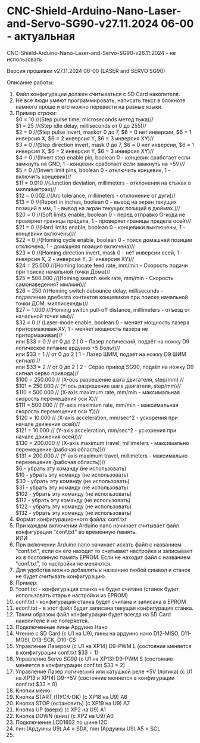 # CNC-Shield-Arduino-Nano-Laser-and-Servo-SG90-v27.11.2024 06-00 - актуальная
CNC-Shield-Arduino-Nano-Laser-and-Servo-SG90-v26.11.2024 - не использовать

Версия прошивки v27.11.2024 06-00 (LASER and SERVO SG90)

Описание работы:  
1) Файл конфигурации должен считываться с SD Card накопителя.  
2) Не все люди умеют программировать, написать текст в блокноте намного проще и его можно перевести на разные языки.  
3) Пример строки:  
$0 = 10 //(Step pulse time, microseconds метод тыка)//  
$1 = 25 //(Step idle delay, milliseconds от 0 до 255)//  
$2 = 0 //(Step pulse invert, maskот 0 до 7, $6 = 0 нет инверсии, $6 = 1 инверсия X, $6 = 2 инверсия Y, $6 = 3 инверсия XY)//  
$3 = 0 //(Step direction invert, mask 0 до 7, $6 = 0 нет инверсии, $6 = 1 инверсия X, $6 = 2 инверсия Y, $6 = 3 инверсия XY)//  
$4 = 0 //(Invert step enable pin, boolean 0 - концевик сработает если замкнуть на GND, 1 - концевик сработает если замкнуть на +5V)//  
$5 = 0 //(Invert limit pins, boolean 0 - отключить концевик, 1 - включить концевик)//  
$11 = 0.010 //(Junction deviation, millimeters - отклонения на стыках в миллиметрах)//  
$12 = 0.002 //(Arc tolerance, millimeters - отклонение от дуги)//  
$13 = 0 //(Report in inches, boolean 0 - вывод на экран текущих позиций в мм, 1 - вывод на экран текущих позиций в дюймах.)//  
$20 = 0 //(Soft limits enable, boolean 0 - перед отправко G-кода не проверяет границы предела, 1 - проверяет границы предела осей)//  
$21 = 0 //(Hard limits enable, boolean 0 - концевики выключены, 1 - концевики включены)//  
$22 = 0 //(Homing cycle enable, boolean 0 - поиск домашней позиции отключена, 1 - домашняя позиция включена)//  
$23 = 0 //(Homing direction invert, mask 0 - нет инверсии осей, 1 - инверсия X, 2 - инверсия Y, 3- инверсия XY)//  
$24 = 25.000 //(Homing locate feed rate, mm/min - Скорость подачи при поиске начальной точки Дома)//  
$25 = 500.000 //(Homing search seek rate, mm/min - Скорость самонаведения? мм/мин)//  
$26 = 250 //(Homing switch debounce delay, milliseconds - подавление дребезга контактов концевиков при поиске начальной точки ДОМ, миллисекнды)//  
$27 = 1.000 //(Homing switch pull-off distance, millimeters - отъезд от начальной точки мм)//  
$32 = 0 // (Laser-mode enable, boolean 0 - меняет мощность лазера притормаживая ХУ, 1 - меняет мощность лазера не притормаживая)//  
или $33 = 0 // от 0 до 2 ( 0 - Лазер логический, подаёт на ножку D9 логическое питание ардуино +5 Вольт)//  
или $33 = 1 // от 0 до 2 ( 1 - Лазер ШИМ, подаёт на ножку D9 ШИМ сигнал) //  
или $33 = 2 // от 0 до 2 ( 2 - Серво привод SG90, подаёт на ножку D9 сигнал серво привода)//  
$100 = 250.000 // (X-ось разрешение шага двигателя, step/mm) //  
$101 = 250.000 // (Y-ось разрешение шага двигателя, step/mm)//  
$110 = 500.000 // (X-axis maximum rate, mm/min - максимальная скорость перемещения оси X)//  
$111 = 500.000 // (Y-axis maximum rate, mm/min - максимальная скорость перемещения оси Y))//  
$120 = 10.000  // (X-axis acceleration, mm/sec^2 - ускорения при начале движения осей)//  
$121 = 10.000  // (Y-axis acceleration, mm/sec^2 - ускорения при начале движения осей))//  
$130 = 200.000 // (X-axis maximum travel, millimeters - максимально перемещение (рабочая область))//  
$131 = 200.000 // (Y-axis maximum travel, millimeters - максимально перемещение (рабочая область))//  
$6  -  убрать эту команду (не использовать)  
$10 -  убрать эту команду (не использовать)  
$30 -  убрать эту команду (не использовать)  
$31  - убрать эту команду (не использовать)  
$102 - убрать эту команду (не использовать)  
$112 - убрать эту команду (не использовать)  
$122 - убрать эту команду (не использовать)  
$132 - убрать эту команду (не использовать)  
5) Формат конфигурационного файла: conf.txt  
6) При каждом включении Arduino nano начинает считывает файл конфигурации "conf.txt" во временную память.  
ИЛИ  
7) При включении Arduino nano начинает искать файл с названием "conf.txt", если он его находит то считывает настройки и записывает их в постоянную память EPROM. Если не находит файл с названием "conf.txt", то настройки не меняются.  
8) Для удобства можно добавлять к названию любой символ и станок не будет считывать конфигурацию.  
9) Пример:  
10) *conf.txt - конфигурация станка не будет считана (станок будет использовать старые настройки из EPROM)  
11) conf.txt - конфигурация станка будет считана и записана в EPROM  
12) econf.txt - в этот файл будет записана текущая конфигурация станка.  
13) Таким образом файл конфигурации будет всегда на SD Card накопителе и не потеряется.  
14) Подключенные пины Ардуино Нано  
15) Чтение с SD Card (с U1 на U9), пины на ардуино нано D12-MISO, D11-MOSI, D13-SCK, D10-CS  
16) Управление Лазером (с U1 на XP14) D9-PWM L (состояние меняется в конфигурации conf.txt $33 = 1)  
17) Управление Servo SG90 (с U1 на XP13) D9-PWM S (состояние меняется в конфигурации conf.txt $33 = 2)  
18) Управление Лазер логический или катушкой реле +5V (логика) (с U1 на ХР13 и XP14) D9-+5V (состояние меняется в конфигурации conf.txt $33 = 0)  
19) Кнопки меню:  
20) Кнопка START (ПУСК-OK) (с XP18 на U9) A6  
21) Кнопка STOP (остановить) (с XP19 на U9) A7  
22) Кнопка UP (вверх) (с XP2 на U9) A1  
23) Кнопка DOWN (вниз) (с XP2 на U9) A0  
24) Подключение LCD1602 по шине I2C:  
25) пин (Ардуины U9) A4 = SDA, пин (Ардуины U9) A5 = SCL
26) 
